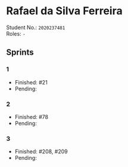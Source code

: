# Rafael da Silva Ferreira

Student No.: `2020237481`  
Roles: `-` 

## Sprints

### 1

* Finished: #21
* Pending:

### 2

* Finished: #78
* Pending:

### 3

* Finished: #208, #209
* Pending:

